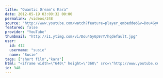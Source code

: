 ```yaml
---
title: "Quantic Dream's Kara"
date: 2012-05-19 03:00:32 00:00
permalink: /videos/348
source: "http://www.youtube.com/watch?feature=player_embedded&v=Dou4Gy0p97Y"
featured: false
provider: "YouTube"
thumbnail: "http://i1.ytimg.com/vi/Dou4Gy0p97Y/hqdefault.jpg"
user:
  id: 412
  username: "susie"
  name: "Susie"
tags: ["short film","kara"]
html: "<iframe width=\"640\" height=\"360\" src=\"http://www.youtube.com/embed/Dou4Gy0p97Y?wmode=transparent&fs=1&feature=oembed\" frameborder=\"0\" allowfullscreen></iframe>"
id: 348
---
```


